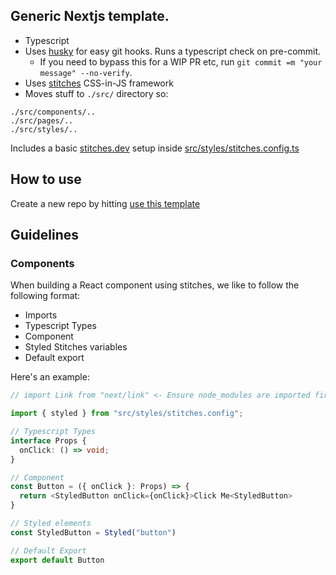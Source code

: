 ## Generic Nextjs template.

- Typescript
- Uses [husky](https://www.npmjs.com/package/husky) for easy git hooks. Runs a typescript check on pre-commit.
  - If you need to bypass this for a WIP PR etc, run `git commit =m "your message" --no-verify`.
- Uses [stitches](https://stitches.dev/) CSS-in-JS framework
- Moves stuff to `./src/` directory so:

```
./src/components/..
./src/pages/..
./src/styles/..
```

Includes a basic [stitches.dev](https://stitches.dev/) setup inside [src/styles/stitches.config.ts](src/styles/stitches.config.ts)

## How to use

Create a new repo by hitting [use this template](https://github.com/studio-206/nextjs-typescript-stitches-template/generate)

## Guidelines

### Components

When building a React component using stitches, we like to follow the following format:

- Imports
- Typescript Types
- Component
- Styled Stitches variables
- Default export

Here's an example:

```ts
// import Link from "next/link" <- Ensure node_modules are imported first

import { styled } from "src/styles/stitches.config";

// Typescript Types
interface Props {
  onClick: () => void;
}

// Component
const Button = ({ onClick }: Props) => {
  return <StyledButton onClick={onClick}>Click Me<StyledButton>
}

// Styled elements
const StyledButton = Styled("button")

// Default Export
export default Button

 ```

